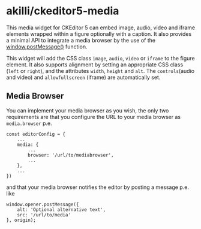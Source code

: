 # akilli/ckeditor5-media

This media widget for CKEditor 5 can embed image, audio, video and iframe elements wrapped within a figure optionally with a caption. It also provides a minimal API to integrate a media browser by the use of the [window.postMessage()](https://developer.mozilla.org/en-US/docs/Web/API/Window/postMessage) function.

This widget will add the CSS class `image`, `audio`, `video` or `iframe` to the figure element. It also supports alignment by setting an appropriate CSS class (`left` or `right`), and the attributes `width`, `height` and `alt`. The `controls`(audio and video) and `allowfullscreen` (iframe) are automatically set.

## Media Browser

You can implement your media browser as you wish, the only two requirements are that you configure the URL to your media browser as `media.browser` p.e.

    const editorConfig = {
        ...
        media: {
            ...
            browser: '/url/to/mediabrowser',
            ...
        },
        ...
    })

and that your media browser notifies the editor by posting a message p.e. like

    window.opener.postMessage({
        alt: 'Optional alternative text',
        src: '/url/to/media'
    }, origin);
